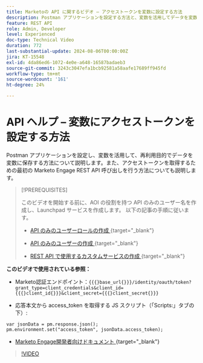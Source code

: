 ```yaml
---
title: Marketoの API に関するビデオ – アクセストークンを変数に設定する方法
description: Postman アプリケーションを設定する方法と、変数を活用してデータを変数に保存し、再利用性を確保する方法について説明します。
feature: REST API
role: Admin, Developer
level: Experienced
doc-type: Technical Video
duration: 772
last-substantial-update: 2024-08-06T00:00:00Z
jira: KT-15548
exl-id: 4da86ed6-1072-4e0e-a648-16587badaeb3
source-git-commit: 3243c3047efa1bcb92581a58aafe17689ff945fd
workflow-type: tm+mt
source-wordcount: '161'
ht-degree: 24%

---
```


# API ヘルプ – 変数にアクセストークンを設定する方法

Postman アプリケーションを設定し、変数を活用して、再利用目的でデータを変数に保存する方法について説明します。また、アクセストークンを取得するための最初の Marketo Engage REST API 呼び出しを行う方法についても説明します。

>[!PREREQUISITES]
>
>このビデオを開始する前に、AOI の役割を持つ API のみのユーザー名を作成し、Launchpad サービスを作成します。 以下の記事の手順に従います。
>
>* [API のみのユーザーロールの作成 ](https://experienceleague.adobe.com/en/docs/marketo/using/product-docs/administration/users-and-roles/create-an-api-only-user-role){target="_blank"}
>
>* [API のみのユーザーの作成 ](https://experienceleague.adobe.com/en/docs/marketo/using/product-docs/administration/users-and-roles/create-an-api-only-user){target="_blank"}
>
>* [REST API で使用するカスタムサービスの作成 ](https://experienceleague.adobe.com/en/docs/marketo/using/product-docs/administration/additional-integrations/create-a-custom-service-for-use-with-rest-api){target="_blank"}

**このビデオで使用されている参照：**

* Marketo認証エンドポイント：`{{{}base_url{}}}/identity/oauth/token?grant_type=client_credentials&client_id={{{}client_id{}}}&client_secret={{{}client_secret{}}}`

* 応答本文から access_token を取得する JS スクリプト（「Scripts:」タブの下）:

```
var jsonData = pm.response.json();
pm.environment.set("access_token", jsonData.access_token);
```

* [Marketo Engage開発者向けドキュメント ](https://experienceleague.adobe.com/en/docs/marketo-developer/marketo/rest/authentication){target="_blank"}

>[!VIDEO](https://video.tv.adobe.com/v/3429275/?learn=on)
